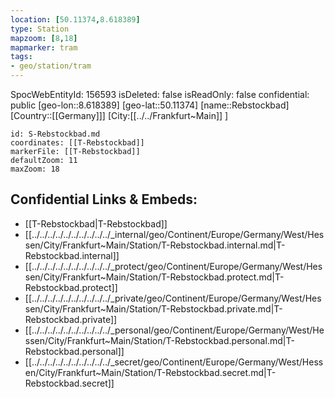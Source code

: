 ```yaml
---
location: [50.11374,8.618389]
type: Station 
mapzoom: [8,18] 
mapmarker: tram 
tags:
- geo/station/tram
---
```

SpocWebEntityId: 156593
isDeleted: false
isReadOnly: false
confidential: public
[geo-lon::8.618389]
[geo-lat::50.11374]
[name::Rebstockbad]
[Country::[[Germany]]]
[City:[[../../Frankfurt~Main]] ]


```leaflet
id: S-Rebstockbad.md
coordinates: [[T-Rebstockbad]]
markerFile: [[T-Rebstockbad]]
defaultZoom: 11 
maxZoom: 18
```


## Confidential Links & Embeds: 
- [[T-Rebstockbad|T-Rebstockbad]] 
- [[../../../../../../../../../../_internal/geo/Continent/Europe/Germany/West/Hessen/City/Frankfurt~Main/Station/T-Rebstockbad.internal.md|T-Rebstockbad.internal]] 
- [[../../../../../../../../../../_protect/geo/Continent/Europe/Germany/West/Hessen/City/Frankfurt~Main/Station/T-Rebstockbad.protect.md|T-Rebstockbad.protect]] 
- [[../../../../../../../../../../_private/geo/Continent/Europe/Germany/West/Hessen/City/Frankfurt~Main/Station/T-Rebstockbad.private.md|T-Rebstockbad.private]] 
- [[../../../../../../../../../../_personal/geo/Continent/Europe/Germany/West/Hessen/City/Frankfurt~Main/Station/T-Rebstockbad.personal.md|T-Rebstockbad.personal]] 
- [[../../../../../../../../../../_secret/geo/Continent/Europe/Germany/West/Hessen/City/Frankfurt~Main/Station/T-Rebstockbad.secret.md|T-Rebstockbad.secret]] 
